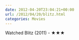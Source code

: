```yaml
---
date: 2012-04-20T23:04:21+00:00
url: /2012/04/20/blitz.html
categories: Movies
---
```

Watched Blitz (2011) - ★★★





